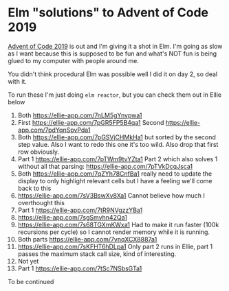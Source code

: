 # Elm "solutions" to Advent of Code 2019

[Advent of Code 2019](https://adventofcode.com/2019) is out and I'm giving
it a shot in Elm. I'm going as slow as I want because this is supposed to be fun
and what's NOT fun is being glued to my computer with people around me.

You didn't think procedural Elm was possible well I did it on day 2, so deal with it.

To run these I'm just doing `elm reactor`, but you can check them out in Ellie below

1. Both <https://ellie-app.com/7nLM5gYnvpwa1>
2. First <https://ellie-app.com/7pGR5FP5B4qa1> Second <https://ellie-app.com/7pdYqnSpvPda1>
3. Both <https://ellie-app.com/7pGSVjCHMkHa1> but sorted by the second step value.
  Also I want to redo this one it's too wild.
  Also drop that first row obviously.
4. Part 1 <https://ellie-app.com/7pTWm9tvYZta1> Part 2 which also solves 1 without all that parsing: <https://ellie-app.com/7pTVkDcqJsca1>
5. Both <https://ellie-app.com/7qZYh78CnfBa1>
  really need to update the display to only highlight relevant cells but I have a feeling we'll come back to this
6. <https://ellie-app.com/7sV3BswXv8Xa1> Cannot believe how much I overthought this
7. Part 1 <https://ellie-app.com/7tR9NVgzzYBa1>
8. <https://ellie-app.com/7sgSmvhn42Qa1>
9. <https://ellie-app.com/7s68TGXmKWxa1> Had to make it run faster (100k recursions per cycle) so I cannot render memory while it is running.
10. Both parts <https://ellie-app.com/7vnqXCX8887a1>
11. <https://ellie-app.com/7sKFHT6hDLpa1> Only part 2 runs in Ellie, part 1 passes the maximum stack call size, kind of interesting.
12. Not yet
13. Part 1 <https://ellie-app.com/7tSc7NSbsGTa1>

To be continued
